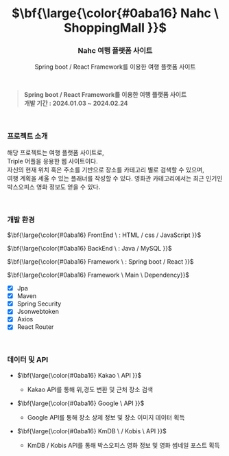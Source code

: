 <h1 align="center">$\bf{\large{\color{#0aba16} Nahc \ ShoppingMall }}$</h1>
<h3 align="center">
    Nahc 여행 플랫폼 사이트
</h3>
<p align="center">
   Spring boot / React Framework를 이용한 여행 플랫폼 사이트
</p>

<br>

<blockquote>
  <p dir="auto">
     <strong> Spring boot / React Framework를 이용한 여행 플랫폼 사이트 </strong> <br>
     <strong> 개발 기간 : 2024.01.03 ~ 2024.02.24 </strong> <br>
  </p>
</blockquote>

<br>

### 프로젝트 소개
해당 프로젝트는 여행 플랫폼 사이트로, <br>
Triple 어플을 응용한 웹 사이트이다. <br>
자신의 현재 위치 혹은 주소를 기반으로 장소를 카테고리 별로 검색할 수 있으며, <br>
여행 계획을 세울 수 있는 플래너를 작성할 수 있다.
영화관 카테고리에서는 최근 인기인 박스오피스 영화 정보도 얻을 수 있다. <br>

<br> 

### 개발 환경
<p>$\bf{\large{\color{#0aba16} FrontEnd \ : HTML / css / JavaScript }}$</p>
<p>$\bf{\large{\color{#0aba16} BackEnd \ : Java / MySQL }}$</p>
<p>$\bf{\large{\color{#0aba16} Framework \ : Spring boot / React }}$</p>
<p>$\bf{\large{\color{#0aba16} Framework \ Main \  Dependency}}$</p>

- [x] Jpa
- [x] Maven
- [x] Spring Security
- [x] Jsonwebtoken
- [X] Axios
- [X] React Router  

<br>

### 데이터 및 API
- <p>$\bf{\large{\color{#0aba16} Kakao \ API  }}$</p>
  
  - Kakao API를 통해 위,경도 변환 및 근처 장소 검색
    
- <p>$\bf{\large{\color{#0aba16} Google \ API  }}$</p>
  
  - Google API를 통해 장소 상제 정보 및 장소 이미지 데이터 획득
    
- <p>$\bf{\large{\color{#0aba16} KmDB \ / Kobis \ API  }}$</p>
  
  - KmDB / Kobis API를 통해 박스오피스 영화 정보 및 영화 썸네일 포스트 획득
  
